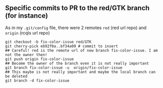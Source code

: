 
## Specific commits to PR to the red/GTK branch (for instance)

As in my `.git/config` file, there were 2 remotes `red` (red url repo) and `origin` (rcqls url repo)

```{branch}
git checkout -b fix-color-issue red/GTK
git cherry-pick eb92f0a..bf34a09 # commit to insert
## Careful! red is the remote url of new branch fix-color-issue. I am not the owner then!
git push origin fix-color-issue
## Become the owner of the branch even it is not really important
git branch fix-color-issue -u  origin/fix-color-issue
## This maybe is not really important and maybe the local branch can be deleted
git branch -d fix-color-issue 
```

